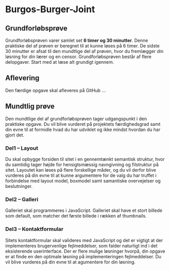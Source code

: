 # Burgos-Burger-Joint

## Grundforløbsprøve
Grundforløbsprøven varer samlet set **6 timer og 30 minutter**. Denne praktiske del af prøven er beregnet til at kunne løses på 6 timer. De sidste 30 minutter er afsat til den mundtlige del af prøven, hvor du fremlægger din løsning for din lærer og en censor. Grundforløbsprøven består af flere delopgaver. Start med at læse alt grundigt igennem.

## Aflevering
Den færdige opgave skal afleveres på GitHub ...

## Mundtlig prøve
Den mundtlige del af grundforløbsprøven tager udgangspunkt i den praktiske opgave. Du vil blive vurderet på projektets færdighedsgrad samt din evne til at formidle hvad du har udviklet og ikke mindst hvordan du har gjort det.




### Del1 – Layout
Du skal opbygge forsiden til sitet i en gennemtænkt semantisk struktur, hvor du samtidig tager højde for hensigtsmæssig navngivning og filstruktur på sitet.
Layoutet kan løses på flere forskellige måder, og du vil derfor blive vurderes på din evne til at kunne argumentere for de valg du har truffet i forbindelse med layout model, boxmodel samt samantiske overvejelser og beslutninger.

### Del2 – Galleri
Galleriet skal programmeres i JavaScript. Galleriet skal have et stort billede som default, som matcher det første billede i rækken af thumbnails.

### Del3 – Kontaktformular
Sitets kontaktformular skal valideres med JavaScript og det er vigtigt at der implementeres brugervenlige fejlmeddelser, som falder naturligt ind i det eksisterende userinterface. Der er flere mulige løsninger hvorpå, din opgave er at finde en den optimale løsning på implementeringen fejlmeddelser. Du vil blive vurderes på din evne til at agumentere for din løsning. 






